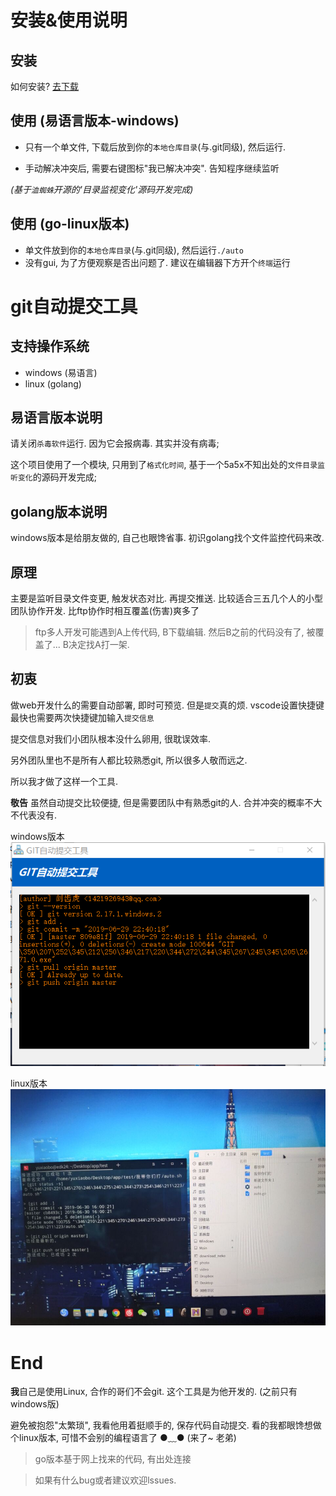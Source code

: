 
# 安装&使用说明

## 安装

如何安装? [去下载](https://github.com/edk24/git_automatic_commit/releases/latest)





## 使用 (易语言版本-windows)

- 只有一个单文件, 下载后放到你的`本地仓库目录`(与.git同级), 然后运行.

- 手动解决冲突后, 需要右键图标"我已解决冲突". 告知程序继续监听

*(基于`洫蜘蛛`开源的'目录监视变化'源码开发完成)*

## 使用 (go-linux版本)
- 单文件放到你的`本地仓库目录`(与.git同级), 然后运行`./auto`
- 没有gui, 为了方便观察是否出问题了. 建议在编辑器下方开个`终端`运行


# git自动提交工具
## 支持操作系统
- windows (易语言)
- linux (golang)

## 易语言版本说明

请关闭`杀毒软件`运行.  因为它会报病毒. 其实并没有病毒;


这个项目使用了一个模块, 只用到了`格式化时间`, 基于一个5a5x不知出处的`文件目录监听变化`的源码开发完成;

## golang版本说明

windows版本是给朋友做的, 自己也眼馋省事. 初识golang找个文件监控代码来改.

## 原理

主要是监听目录文件变更, 触发状态对比.  再提交推送.   比较适合三五几个人的小型团队协作开发.  比ftp协作时相互覆盖(伤害)爽多了 


> ftp多人开发可能遇到A上传代码, B下载编辑.  然后B之前的代码没有了, 被覆盖了... B决定找A打一架. 

## 初衷

做web开发什么的需要自动部署, 即时可预览. 但是`提交`真的烦.   vscode设置快捷键最快也需要两次快捷键加输入`提交信息`  



提交信息对我们小团队根本没什么卵用,  很耽误效率.



另外团队里也不是所有人都比较熟悉git, 所以很多人敬而远之.

所以我才做了这样一个工具.



**敬告** 虽然自动提交比较便捷, 但是需要团队中有熟悉git的人.  合并冲突的概率不大不代表没有.  

windows版本
![易语言版本](source/img.png)

linux版本
![linux版本](source/lin.jpg)




# End

**我**自己是使用Linux, 合作的哥们不会git.  这个工具是为他开发的. (之前只有windows版)  



避免被抱怨"太繁琐",  我看他用着挺顺手的,  保存代码自动提交.   看的我都眼馋想做个linux版本, 可惜不会别的编程语言了 ●﹏● (来了~ 老弟)


> go版本基于网上找来的代码, 有出处连接

> 如果有什么bug或者建议欢迎lssues.



